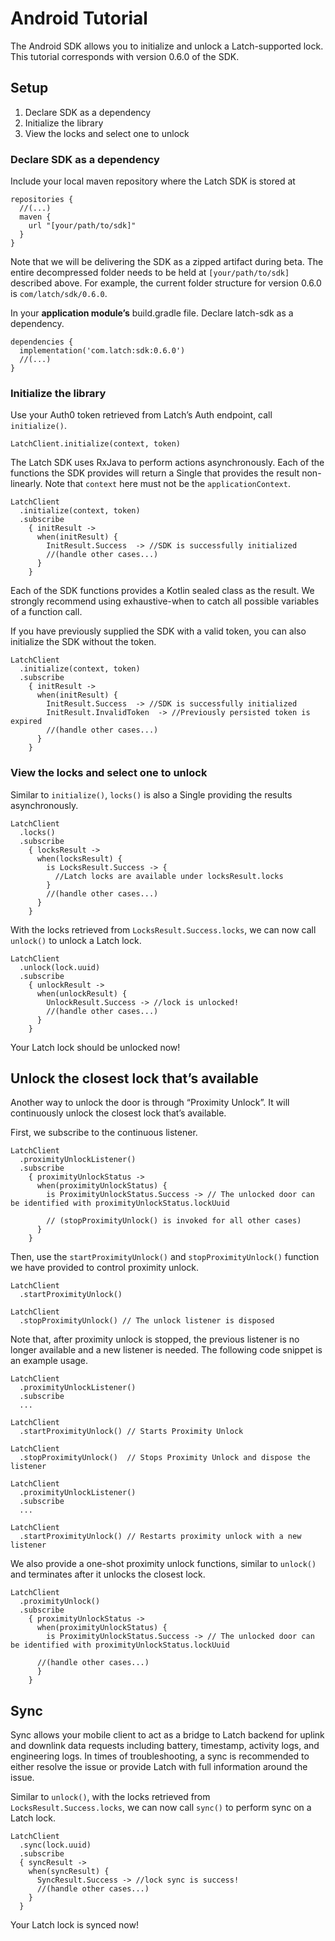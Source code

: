 # Android Tutorial

The Android SDK allows you to initialize and unlock a Latch-supported lock. This tutorial corresponds with version 0.6.0 of the SDK.

## Setup

1. Declare SDK as a dependency
1. Initialize the library
1. View the locks and select one to unlock

### Declare SDK as a dependency

Include your local maven repository where the Latch SDK is stored at

```
repositories {
  //(...)
  maven {
    url "[your/path/to/sdk]"
  }
}
```

Note that we will be delivering the SDK as a zipped artifact during beta. The entire decompressed folder needs to be held at `[your/path/to/sdk]` described above. For example, the current folder structure for version 0.6.0 is `com/latch/sdk/0.6.0`.

In your **application module’s** build.gradle file. Declare latch-sdk as a dependency.

```
dependencies {
  implementation('com.latch:sdk:0.6.0')
  //(...)
}
```

### Initialize the library

Use your Auth0 token retrieved from Latch’s Auth endpoint, call `initialize()`.

```
LatchClient.initialize(context, token)
```

The Latch SDK uses RxJava to perform actions asynchronously. Each of the functions the SDK provides will return a Single that provides the result non-linearly.
Note that `context` here must not be the `applicationContext`.

```
LatchClient
  .initialize(context, token)
  .subscribe
    { initResult ->
      when(initResult) {
        InitResult.Success  -> //SDK is successfully initialized
        //(handle other cases...)
      }
    }
```

Each of the SDK functions provides a Kotlin sealed class as the result. We strongly recommend using exhaustive-when to catch all possible variables of a function call.

If you have previously supplied the SDK with a valid token, you can also initialize the SDK without the token.

```
LatchClient
  .initialize(context, token)
  .subscribe
    { initResult ->
      when(initResult) {
        InitResult.Success  -> //SDK is successfully initialized
        InitResult.InvalidToken  -> //Previously persisted token is expired 
        //(handle other cases...)
      }
    }
```

### View the locks and select one to unlock

Similar to `initialize()`, `locks()` is also a Single providing the results asynchronously.

```
LatchClient
  .locks()
  .subscribe
    { locksResult ->
      when(locksResult) {
        is LocksResult.Success -> {
          //Latch locks are available under locksResult.locks
        }
        //(handle other cases...)
      }
    }
```

With the locks retrieved from `LocksResult.Success.locks`, we can now call `unlock()` to unlock a Latch lock.

```
LatchClient
  .unlock(lock.uuid)
  .subscribe
    { unlockResult ->
      when(unlockResult) {
        UnlockResult.Success -> //lock is unlocked!
        //(handle other cases...)
      }
    }
```

Your Latch lock should be unlocked now!

## Unlock the closest lock that’s available

Another way to unlock the door is through “Proximity Unlock”. It will continuously unlock the closest lock that’s available.

First, we subscribe to the continuous listener.

```
LatchClient
  .proximityUnlockListener()
  .subscribe 
    { proximityUnlockStatus ->
      when(proximityUnlockStatus) {
        is ProximityUnlockStatus.Success -> // The unlocked door can be identified with proximityUnlockStatus.lockUuid
		
        // (stopProximityUnlock() is invoked for all other cases)
      }
    }
```

Then, use the `startProximityUnlock()` and `stopProximityUnlock()` function we have provided to control proximity unlock.

```
LatchClient
  .startProximityUnlock()
```

```
LatchClient
  .stopProximityUnlock() // The unlock listener is disposed
```

Note that, after proximity unlock is stopped, the previous listener is no longer available and a new listener is needed. The following code snippet is an example usage.

```
LatchClient
  .proximityUnlockListener()
  .subscribe 
  ...

LatchClient
  .startProximityUnlock() // Starts Proximity Unlock

LatchClient
  .stopProximityUnlock()  // Stops Proximity Unlock and dispose the listener

LatchClient
  .proximityUnlockListener()  
  .subscribe 
  ...
  
LatchClient
  .startProximityUnlock() // Restarts proximity unlock with a new listener
```

We also provide a one-shot proximity unlock functions, similar to `unlock()` and terminates after it unlocks the closest lock.

```
LatchClient
  .proximityUnlock()
  .subscribe 
    { proximityUnlockStatus ->
      when(proximityUnlockStatus) {
        is ProximityUnlockStatus.Success -> // The unlocked door can be identified with proximityUnlockStatus.lockUuid

	  //(handle other cases...) 
      }  
    }
```

## Sync

Sync allows your mobile client to act as a bridge to Latch backend for uplink and downlink data requests including battery, timestamp, activity logs, and engineering logs. In times of troubleshooting, a sync is recommended to either resolve the issue or provide Latch with full information around the issue.

Similar to `unlock()`, with the locks retrieved from `LocksResult.Success.locks`, we can now call `sync()` to perform sync on a Latch lock.

```
LatchClient
  .sync(lock.uuid)
  .subscribe
  { syncResult ->
    when(syncResult) {
      SyncResult.Success -> //lock sync is success!
      //(handle other cases...)
    }
  }
```

Your Latch lock is synced now!
